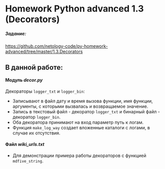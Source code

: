 # Homework Python advanced 1.3 (Decorators)

##### Задание: 
https://github.com/netology-code/py-homework-advanced/tree/master/1.3.Decorators

## В данной работе:

#### Модуль ***decor.py***
Декораторы ```logger_txt``` и ```logger_bin```:
* Записывают в файл дату и время вызова функции, имя функции, аргументы, с которыми вызвалась и возвращаемое значение.
* Запись в текстовый файл - декоратор ```logger_txt``` и бинарный файл - декоратор ```logger_bin```.
* Оба декоратора принимают на вход параметр путь к логам.
* Функция ```make_log_way``` создает вложенные каталоги с логами, в случае их отсутствия.

#### Файл ***wiki_urls.txt***
* Для демонстрации примера работы декораторов с функцией ```mdfive_string```.